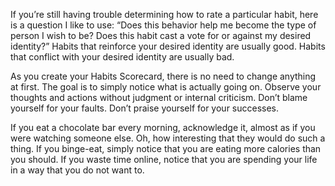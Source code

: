 If you’re still having trouble determining how to rate a particular
habit, here is a question I like to use: “Does this behavior help me
become the type of person I wish to be? Does this habit cast a vote for
or against my desired identity?” Habits that reinforce your desired
identity are usually good. Habits that conflict with your desired
identity are usually bad.

As you create your Habits Scorecard, there is no need to change
anything at first. The goal is to simply notice what is actually going on.
Observe your thoughts and actions without judgment or internal
criticism. Don’t blame yourself for your faults. Don’t praise yourself
for your successes.

If you eat a chocolate bar every morning, acknowledge it, almost as
if you were watching someone else. Oh, how interesting that they
would do such a thing. If you binge-eat, simply notice that you are
eating more calories than you should. If you waste time online, notice
that you are spending your life in a way that you do not want to.